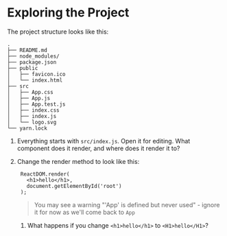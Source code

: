 # Exploring the Project

The project structure looks like this:

```
.
├── README.md
├── node_modules/
├── package.json
├── public
│   ├── favicon.ico
│   └── index.html
├── src
│   ├── App.css
│   ├── App.js
│   ├── App.test.js
│   ├── index.css
│   ├── index.js
│   └── logo.svg
└── yarn.lock
```

1. Everything starts with `src/index.js`. Open it for editing. What component does it render, and where does it render it to?

2. Change the render method to look like this:

        ReactDOM.render(
          <h1>hello</h1>,
          document.getElementById('root')
        );

    > You may see a warning "'App' is defined but never used" - ignore it for now as we'll come back to `App`

    1. What happens if you change `<h1>hello</h1>` to `<H1>hello</H1>`?

